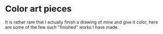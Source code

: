 
# Color art pieces

It is rather rare that I actually finish a drawing of mine and give it color, here are some of the few such "finished" works I have made.
